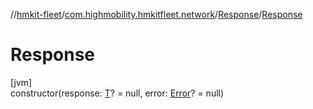 //[hmkit-fleet](../../../index.md)/[com.highmobility.hmkitfleet.network](../index.md)/[Response](index.md)/[Response](-response.md)

# Response

[jvm]\
constructor(response: [T](index.md)? = null, error: [Error](../-error/index.md)? = null)
